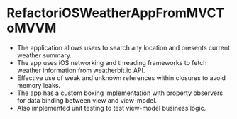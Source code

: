# RefactoriOSWeatherAppFromMVCToMVVM

- The application allows users to search any location and presents current weather summary.
- The app uses iOS networking and threading frameworks to fetch weather information from weatherbit.io API.
- Effective use of weak and unknown references within closures to avoid memory leaks.
- The app has a custom boxing implementation with property observers for data binding between view and view-model.
- Also implemented unit testing to test view-model business logic.

